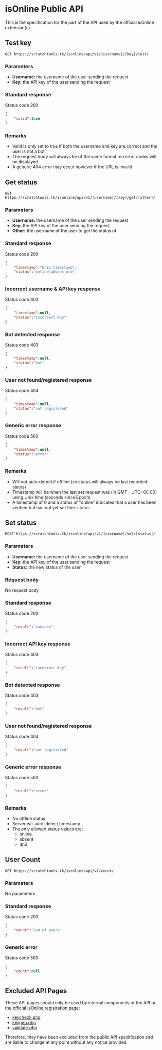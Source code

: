 # isOnline Public API #
This is the specification for the part of the API used by the official isOnline extension(s).

## Test key ##
```
GET https://scratchtools.tk/isonline/api/v1/[username]/[key]/test/
```

### Parameters ###
- **Username:** the username of the user sending the request
- **Key:** the API key of the user sending the request

### Standard response ###
Status code 200
```json
{
    "valid":true
}
```
### Remarks ###
- Valid is only set to true if both the username and key are correct and the user is not a bot
- The request body will always be of the same format: no error codes will be displayed
- A generic 404 error may occur however if the URL is invalid

## Get status ##
```
GET https://scratchtools.tk/isonline/api/v1/[username]/[key]/get/[other]/
```

### Parameters ###
- **Username:** the username of the user sending the request
- **Key:** the API key of the user sending the request
- **Other:** the username of the user to get the status of

### Standard response ###
Status code 200
```json
{
    "timestamp":"Unix timestamp",
    "status":"online|absent|dnd"
}
```

### Incorrect username & API key response ###
Status code 403
```json
{
    "timestamp":null,
    "status":"incorrect key"
}
```

### Bot detected response ###
Status code 403
```json
{
    "timestamp":null,
    "status":"bot"
}
```

### User not found/registered response ###
Status code 404
```json
{
    "timestamp":null,
    "status":"not registered"
}
```

### Generic error response ###
Status code 500
```json
{
    "timestamp":null,
    "status":"error"
}
```

### Remarks ###
- Will not auto-detect if offline (so status will always be last recorded status)
- Timestamp will be when the last set request was (in GMT - UTC+00:00) using Unix time (seconds since Epoch)
- A timestamp of 0 and a status of "online" indicates that a user has been verified but has not yet set their status

## Set status ##

```
POST https://scratchtools.tk/isonline/api/v1/[username]/set/[status]/
```

### Parameters ###
- **Username:** the username of the user sending the request
- **Key:** the API key of the user sending the request
- **Status:** the new status of the user

### Request body ###
No request body

### Standard response ###
Status code 200
```json
{
    "result":"success"
}
```

### Incorrect API key response ###
Status code 403
```json
{
    "result":"incorrect key"
}
```

### Bot detected response ###
Status code 403
```json
{
    "result":"bot"
}
```

### User not found/registered response ###
Status code 404
```json
{
    "result":"not registered"
}
```

### Generic error response ###
Status code 500
```json
{
    "result":"error"
}
```

### Remarks ###
- No offline status
- Server will auto-detect timestamp
- The only allowed status values are:
  * online
  * absent
  * dnd

## User Count ##

```
GET https://scratchtools.tk/isonline/api/v1/count/
```

### Parameters ###
No parameters

### Standard response ###
Status code 200
```json
{
    "count":"sum of users"
}
```

### Generic error ###
Status code 500
```json
{
    "count":null
}
```

## Excluded API Pages ##
These API pages should only be used by internal components of the API or
[the official isOnline registration page](https://scratchtools.tk/isonline/register/):

- [keycheck.php](../master/src/isonline/api/v1/keycheck.php)
- [keygen.php](../master/src/isonline/api/v1/keygen.php)
- [validate.php](../master/src/isonline/api/v1/validate.php)

Therefore, they have been excluded from the public API specification
and are liable to change at any point without any notice provided.
